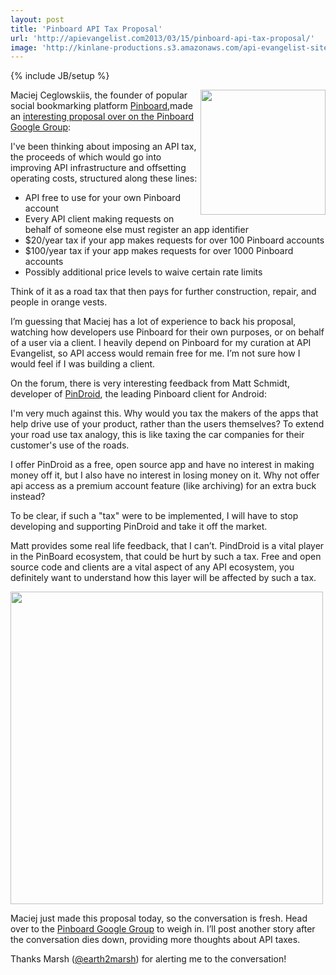 ```yaml
---
layout: post
title: 'Pinboard API Tax Proposal'
url: 'http://apievangelist.com2013/03/15/pinboard-api-tax-proposal/'
image: 'http://kinlane-productions.s3.amazonaws.com/api-evangelist-site/blog/pinboard-icon.png'
---
```

{% include JB/setup %}
<p>
     <a href="https://pinboard.in" target="_blank"><img src="https://s3.amazonaws.com/kinlane-productions/api-evangelist/pinboard/pinboard_in_blue.png"  width="200" align="right" /></a>
</p>
<p>
     Maciej Ceglowskiis, the founder of popular social bookmarking platform <a href="https://pinboard.in">Pinboard</a>,made an <a href="https://groups.google.com/d/msg/pinboard-dev/PidYOmyBaxI/mLDKIzC6olgJ" target="_blank">interesting proposal over on the Pinboard Google Group</a>:
</p>
<p>
     I've been thinking about imposing an API tax, the proceeds of which would go into improving API infrastructure and offsetting operating costs, structured along these lines:
</p>
<ul>
     <li>
          API free to use for your own Pinboard account
     </li>
     <li>
          Every API client making requests on behalf of someone else must register an app identifier
     </li>
     <li>
          $20/year tax if your app makes requests for over 100 Pinboard accounts
     </li>
     <li>
          $100/year tax if your app makes requests for over 1000 Pinboard accounts
     </li>
     <li>
          Possibly additional price levels to waive certain rate limits
     </li>
</ul>
<p>
     Think of it as a road tax that then pays for further construction, repair, and people in orange vests.
</p>
<p>
     I’m guessing that Maciej has a lot of experience to back his proposal, watching how developers use Pinboard for their own purposes, or on behalf of a user via a client. I heavily depend on Pinboard for my curation at API Evangelist, so API access would remain free for me. I’m not sure how I would feel if I was building a client.
</p>
<p>
     On the forum, there is very interesting feedback from Matt Schmidt, developer of <a href="https://play.google.com/store/apps/details?id=com.pindroid">PinDroid</a>, the leading Pinboard client for Android:
</p>
<p>
     I'm very much against this. Why would you tax the makers of the apps that help drive use of your product, rather than the users themselves? To extend your road use tax analogy, this is like taxing the car companies for their customer's use of the roads.
</p>
<p>
     I offer PinDroid as a free, open source app and have no interest in making money off it, but I also have no interest in losing money on it. Why not offer api access as a premium account feature (like archiving) for an extra buck instead?
</p>
<p>
     To be clear, if such a "tax" were to be implemented, I will have to stop developing and supporting PinDroid and take it off the market.
</p>
<p>
     Matt provides some real life feedback, that I can’t. PindDroid is a vital player in the PinBoard ecosystem, that could be hurt by such a tax. Free and open source code and clients are a vital aspect of any API ecosystem, you definitely want to understand how this layer will be affected by such a tax.
</p>
<p>
     <a href="https://play.google.com/store/apps/details?id=com.pindroid"><img src="https://s3.amazonaws.com/kinlane-productions/api-evangelist/pinboard/pindroid.png"  width="500" /></a>
</p>
<p>
     Maciej just made this proposal today, so the conversation is fresh. Head over to the <a href="https://groups.google.com/d/msg/pinboard-dev/PidYOmyBaxI/mLDKIzC6olgJ" target="_parent">Pinboard Google Group</a> to weigh in. I’ll post another story after the conversation dies down, providing more thoughts about API taxes.
</p>
<p>
     Thanks Marsh (<a href="https://twitter.com/earth2marsh" target="_blank">@earth2marsh</a>) for alerting me to the conversation!
</p>

